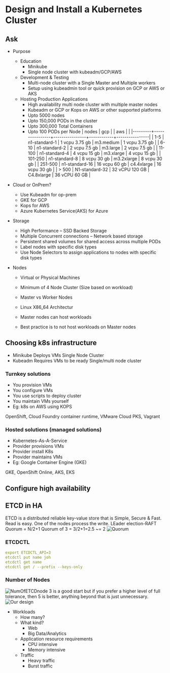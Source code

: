 # Design and Install a Kubernetes Cluster
## Ask
- Purpose
  - Education
     * Minikube
     * Single node cluster with kubeadm/GCP/AWS
  - Development & Testing
    * Multi-node cluster with a Single Master and Multiple workers
    * Setup using kubeadmin tool or quick provision on GCP or AWS or AKS
  - Hosting Production Applications
    * High availability multi node cluster with multiple master nodes
    * Kubeadm or GCP or Kops on AWS or other supported platforms
    * Upto 5000 nodes
    * Upto 150,000 PODs in the cluster
    * Upto 300,000 Total Containers
    * Upto 100 PODs per Node
|   nodes | gcp            |                | aws        |                |
|---------+----------------+----------------+------------+----------------|
|     1-5 | n1-standard-1  | 1 vcpu 3.75 gb | m3.medium  | 1 vcpu 3.75 gb |
|    6-10 | n1-standard-2  | 2 vcpu 7.5 gb  | m3.large   | 2 vcpu 7.5 gb  |
|  11-100 | n1-standard-4  | 4 vcpu 15 gb   | m3.xlarge  | 4 vcpu 15 gb   |
| 101-250 | n1-standard-8  | 8 vcpu 30 gb   | m3.2xlarge | 8 vcpu 30 gb   |
| 251-500 | n1-standard-16 | 16 vcpu 60 gb  | c4.4xlarge | 16 vcpu 30 gb  |
|   > 500 | N1-standard-32 | 32 vCPU 120 GB | C4.8xlarge | 36 vCPU 60 GB  |

- Cloud or OnPrem?
  * Use Kubeadm for op-prem
  * GKE for GCP
  * Kops for AWS
  * Azure Kubernetes Service(AKS) for Azure
- Storage
  * High Performance – SSD Backed Storage
  * Multiple Concurrent connections – Network based storage
  * Persistent shared volumes for shared access across multiple PODs
  * Label nodes with specific disk types
  * Use Node Selectors to assign applications to nodes with specific disk types
- Nodes
  * Virtual or Physical Machines
  * Minimum of 4 Node Cluster (Size based on workload)
  * Master vs Worker Nodes
  * Linux X86_64 Architectur
  
  * Master nodes can host workloads
  * Best practice is to not host workloads on Master nodes
## Choosing k8s infrastructure
- Minikube
Deploys VMs
Single Node Cluster
- Kubeadm
Requires VMs to be ready
Single/multi node cluster
### Turnkey solutions
* You provision VMs
* You configure VMs
* You use scripts to deploy cluster
* You maintain VMs yourself
* Eg: k8s on AWS using KOPS

OpenShift, Cloud Foundry container runtime, VMware Cloud PKS, Vagrant

### Hosted solutions (managed solutions)
* Kubernetes-As-A-Service
* Provider provisions VMs
* Provider install K8s
* Provider maintains VMs
* Eg: Google Container Engine (GKE)

GKE, OpenShift Online, AKS, EKS

## Configure high availability
## ETCD in HA
ETCD is a distributed reliable key-value store that is Simple, Secure & Fast.
Read is easy.
One of the nodes process the write.
LEader election-RAFT
Quorum = N/2+1
Quorum of 3 = 3/2+1=2.5 ~= 2
![Quorum](https://i.imgur.com/xSU8Lvp.png)
### ETCDCTL
``` yaml
export ETCDCTL_API=3
etcdctl put name joh
etcdctl get name
etcdctl get / --prefix --keys-only
```

### Number of Nodes
![NumOfETCDnode](https://i.imgur.com/R9PUUAW.png)
3 is a good start but if you prefer a higher level of full tolerance, then 5 is better,
anything beyond that is just unnecessary.
![Our design](https://i.imgur.com/SfhXDcQ.png)

- Workloads
  - How many?
  - What kind?
    - Web
    - Big Data/Analytics
  - Application resource requirements
    - CPU intensive
    - Memory intensive
  - Traffic
    - Heavy traffic
    - Burst traffic
